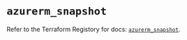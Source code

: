 # `azurerm_snapshot`

Refer to the Terraform Registory for docs: [`azurerm_snapshot`](https://registry.terraform.io/providers/hashicorp/azurerm/3.54.0/docs/resources/snapshot).
